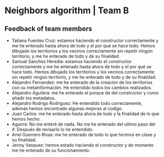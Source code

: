 # Neighbors algorithm | Team B

## Feedback of team members

- Tatiana Fuentes Cruz: estamos haciendo el constructor correctamente y me he enterado hasta ahora de todo y el por qué se hace todo. Hemos dibujado los territorios y los vecinos correctamente sin repetir ningún territorio, y me he enterado de todo y de su finalidad.
- Samuel Sanchez Heredia: estamos haciendo el constructor correctamente y me he enterado hasta ahora de todo y el por qué se hace todo. Hemos dibujado los territorios y los vecinos correctamente sin repetir ningún territorio, y me he enterado de todo y de su finalidad.
- Alejandro Fernandez: me he enterado de la creacion de los territorios con su metainformación. He entendido todos los cambios realizados.
- Alejandro Aguilera: me he enterado el porque de del constructor y como añadir los metadatos.
- Alejandro Rodrigo Rodriguez: He entendido todo correctamente, además hemos encontrado algunas mejoras al codigo.
- Juan Carlos: me he enterado hasta ahora de todo y la finalidad de lo que hemos hecho.
- Aguirre: No me enteré de nada. No me he enterado del ultimo paso del if. Después de revisarlo lo he entendido.
- Ariel Guerrero Rivas: me he enterado de todo lo que hicimos en clase y su finalidad.
- Jenny Vasquez: hemos estado haciendo el constructor y de momento me he enterado de su funcionamiento.
